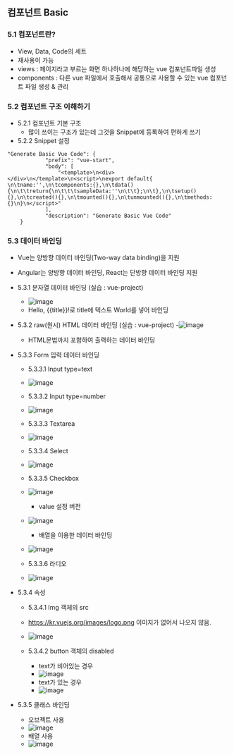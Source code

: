 ## 컴포넌트 Basic

### 5.1 컴포넌트란?
- View, Data, Code의 세트
- 재사용이 가능
- views : 페이지라고 부르는 화면 하나하나에 해당하는 vue 컴포넌트파일 생성
- components : 다른 vue 파일에서 호출해서 공통으로 사용할 수 있는 vue 컴포넌트 파일 생성 & 관리

### 5.2 컴포넌트 구조 이해하기
- 5.2.1 컴포넌트 기본 구조
    - 많이 쓰이는 구조가 있는데 그것을 Snippet에 등록하여 편하게 쓰기
- 5.2.2 Snippet 설정
```
"Generate Basic Vue Code": {
		 	"prefix": "vue-start",
		 	"body": [
		 		"<template>\n<div></div>\n</template>\n<script>\nexport default{ \n\tname:'',\n\tcomponents:{},\n\tdata(){\n\t\treturn{\n\t\t\tsampleData:''\n\t\t};\n\t},\n\tsetup(){},\n\tcreated(){},\n\tmounted(){},\n\tunmounted(){},\n\tmethods:{}\n}\n</script>"
		 	],
		 	"description": "Generate Basic Vue Code"
	}
```
### 5.3 데이터 바인딩
- Vue는 양방향 데이터 바인딩(Two-way data binding)을 지원
- Angular는 양방향 데이터 바인딩, React는 단방향 데이터 바인딩 지원
- 5.3.1 문자열 데이터 바인딩 (실습 : vue-project)
    - ![image](./5.3.1%20%EB%AC%B8%EC%9E%90%EC%97%B4%20%EB%8D%B0%EC%9D%B4%ED%84%B0%20%EB%B0%94%EC%9D%B8%EB%94%A9.png)
    - Hello, {{title}}!로 title에 텍스트 World를 넣어 바인딩

- 5.3.2 raw(원시) HTML 데이터 바인딩 (실습 : vue-project)
    -![image](./5.3.2%20raw(%EC%9B%90%EC%8B%9C)%20HTML%20%EB%8D%B0%EC%9D%B4%ED%84%B0%20%EB%B0%94%EC%9D%B8%EB%94%A9.png)
    - HTML문법까지 포함하여 출력하는 데이터 바인딩

- 5.3.3 Form 입력 데이터 바인딩
    - 5.3.3.1 Input type=text
    - ![image](./5.3.3.1%20Form%20%EC%9E%85%EB%A0%A5%20%EB%8D%B0%EC%9D%B4%ED%84%B0%20%EB%B0%94%EC%9D%B8%EB%94%A9%20Input%20type%3Dtext.png)
    
    - 5.3.3.2 Input type=number
    - ![image](./5.3.3.2%20Form%20%EC%9E%85%EB%A0%A5%20%EB%8D%B0%EC%9D%B4%ED%84%B0%20%EB%B0%94%EC%9D%B8%EB%94%A9%20Input%20type%3Dnumber.png)

    - 5.3.3.3 Textarea
    - ![image](./5.3.3.3%20Form%20%EC%9E%85%EB%A0%A5%20%EB%8D%B0%EC%9D%B4%ED%84%B0%20%EB%B0%94%EC%9D%B8%EB%94%A9%20Textarea.png)

    - 5.3.3.4 Select
    - ![image](./5.3.3.4%20Form%20%EC%9E%85%EB%A0%A5%20%EB%8D%B0%EC%9D%B4%ED%84%B0%20%EB%B0%94%EC%9D%B8%EB%94%A9%20Select.png)

    - 5.3.3.5 Checkbox
    - ![image](./5.3.3.5%20Form%20%EC%9E%85%EB%A0%A5%20%EB%8D%B0%EC%9D%B4%ED%84%B0%20%EB%B0%94%EC%9D%B8%EB%94%A9%20Checkbox.png)
        - value 설정 버전
    - ![image](./5.3.3.5%20Form%20%EC%9E%85%EB%A0%A5%20%EB%8D%B0%EC%9D%B4%ED%84%B0%20%EB%B0%94%EC%9D%B8%EB%94%A9%20CheckboxValue.png)
        - 배열을 이용한 데이터 바인딩
    - ![image](./5.3.3.6%20Form%20%EC%9E%85%EB%A0%A5%20%EB%8D%B0%EC%9D%B4%ED%84%B0%20%EB%B0%94%EC%9D%B8%EB%94%A9%20Checkbox2.png)
    
    - 5.3.3.6 라디오
    - ![image](./5.3.3.7%20Form%20%EC%9E%85%EB%A0%A5%20%EB%8D%B0%EC%9D%B4%ED%84%B0%20%EB%B0%94%EC%9D%B8%EB%94%A9%20Radio.png)

- 5.3.4 속성
    - 5.3.4.1 Img 객체의 src
    - https://kr.vuejs.org/images/logo.png 이미지가 없어서 나오지 않음.
    - ![image](./5.3.4.1%20Img%20%EA%B0%9D%EC%B2%B4%EC%9D%98%20src.png)

    - 5.3.4.2 button 객체의 disabled
        - text가 비어있는 경우
        - ![image](./5.3.4.2%20button%20%EA%B0%9D%EC%B2%B4%EC%9D%98%20disabled_1.png)
        - text가 있는 경우
        - ![image](./5.3.4.2%20button%20%EA%B0%9D%EC%B2%B4%EC%9D%98%20disabled_2.png)

- 5.3.5 클래스 바인딩
    - 오브젝트 사용
    - ![image](./5.3.5%20%ED%81%B4%EB%9E%98%EC%8A%A4%20%EB%B0%94%EC%9D%B8%EB%94%A9.png)
    - 배열 사용
    - ![image](./5.3.5%20%ED%81%B4%EB%9E%98%EC%8A%A4%20%EB%B0%94%EC%9D%B8%EB%94%A9_%EB%B0%B0%EC%97%B4.png)


